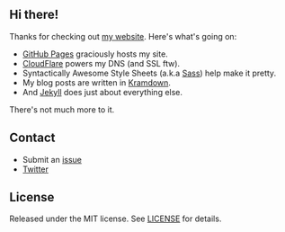## Hi there!

Thanks for checking out [my website](https://tareqanwar.com/). Here's what's going on:

- [GitHub Pages](https://pages.github.com) graciously hosts my site.
- [CloudFlare](https://www.cloudflare.com) powers my DNS (and SSL ftw).
- Syntactically Awesome Style Sheets (a.k.a [Sass](https://sass-lang.com)) help make it pretty.
- My blog posts are written in [Kramdown](https://kramdown.gettalong.org/documentation.html).
- And [Jekyll](https://jekyllrb.com) does just about everything else.

There's not much more to it.

## Contact

* Submit an [issue](https://github.com/tareqanwar/tareqanwar.github.io/issues)
* [Twitter](https://twitter.com/trqnwr/)

## License
Released under the MIT license. See [LICENSE](https://github.com/tmm/tmm.github.io/blob/master/LICENSE) for details.